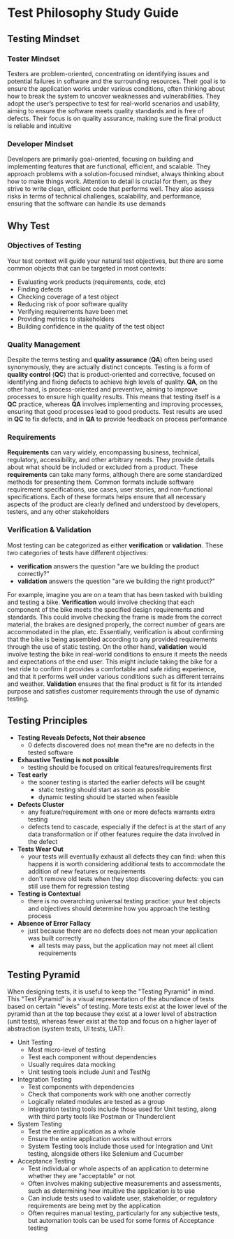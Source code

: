 # Test Philosophy Study Guide

## Testing Mindset

### Tester Mindset
Testers are problem-oriented, concentrating on identifying issues and potential failures in software and the surrounding resources. Their goal is to ensure the application works under various conditions, often thinking about how to break the system to uncover weaknesses and vulnerabilities. They adopt the user’s perspective to test for real-world scenarios and usability, aiming to ensure the software meets quality standards and is free of defects. Their focus is on quality assurance, making sure the final product is reliable and intuitive

### Developer Mindset
Developers are primarily goal-oriented, focusing on building and implementing features that are functional, efficient, and scalable. They approach problems with a solution-focused mindset, always thinking about how to make things work. Attention to detail is crucial for them, as they strive to write clean, efficient code that performs well. They also assess risks in terms of technical challenges, scalability, and performance, ensuring that the software can handle its use demands

## Why Test

### Objectives of Testing
Your test context will guide your natural test objectives, but there are some common objects that can be targeted in most contexts:
- Evaluating work products (requirements, code, etc)
- Finding defects
- Checking coverage of a test object
- Reducing risk of poor software quality
- Verifying requirements have been met
- Providing metrics to stakeholders
- Building confidence in the quality of the test object

### Quality Management
Despite the terms testing and **quality assurance** (**QA**) often being used synonymously, they are actually distinct concepts. Testing is a form of **quality control** (**QC**) that is product-oriented and corrective, focused on identifying and fixing defects to achieve high levels of quality. **QA**, on the other hand, is process-oriented and preventive, aiming to improve processes to ensure high quality results. This means that testing itself is a **QC** practice, whereas **QA** involves implementing and improving processes, ensuring that good processes lead to good products. Test results are used in **QC** to fix defects, and in **QA** to provide feedback on process performance

### Requirements
**Requirements** can vary widely, encompassing business, technical, regulatory, accessibility, and other arbitrary needs. They provide details about what should be included or excluded from a product. These **requirements** can take many forms, although there are some standardized methods for presenting them. Common formats include software requirement specifications, use cases, user stories, and non-functional specifications. Each of these formats helps ensure that all necessary aspects of the product are clearly defined and understood by developers, testers, and any other stakeholders

### Verification & Validation
Most testing can be categorized as either **verification** or **validation**. These two categories of tests have different objectives:
- **verification** answers the question "are we building the product correctly?"
- **validation** answers the question "are we building the right product?"

For example, imagine you are on a team that has been tasked with building and testing a bike. **Verification** would involve checking that each component of the bike meets the specified design requirements and standards. This could involve checking the frame is made from the correct material, the brakes are designed properly, the correct number of gears are accommodated in the plan, etc. Essentially, verification is about confirming that the bike is being assembled according to any provided requirements through the use of static testing. On the other hand, **validation** would involve testing the bike in real-world conditions to ensure it meets the needs and expectations of the end user. This might include taking the bike for a test ride to confirm it provides a comfortable and safe riding experience, and that it performs well under various conditions such as different terrains and weather. **Validation** ensures that the final product is fit for its intended purpose and satisfies customer requirements through the use of dynamic testing.

## Testing Principles
- **Testing Reveals Defects, Not their absence**
    - 0 defects discovered does not mean the*re are no defects in the tested software
- **Exhaustive Testing is not possible**
    - testing should be focused on critical features/requirements first
- **Test early**
    - the sooner testing is started the earlier defects will be caught
        - static testing should start as soon as possible
        - dynamic testing should be started when feasible
- **Defects Cluster**
    - any feature/requirement with one or more defects warrants extra testing
    - defects tend to cascade, especially if the defect is at the start of any data transformation or if other features require the data involved in the defect
- **Tests Wear Out**
    - your tests will eventually exhaust all defects they can find: when this happens it is worth considering additional tests to accommodate the addition of new features or requirements
    - don't remove old tests when they stop discovering defects: you can still use them for regression testing
- **Testing is Contextual**
    - there is no overarching universal testing practice: your test objects and objectives should determine how you approach the testing process
- **Absence of Error Fallacy**
    - just because there are no defects does not mean your application was built correctly
        - all tests may pass, but the application may not meet all client requirements

## Testing Pyramid
When designing tests, it is useful to keep the "Testing Pyramid" in mind. This "Test Pyramid" is a visual representation of the abundance of tests based on certain "levels" of testing. More tests exist at the lower level of the pyramid than at the top because they exist at a lower level of abstraction (unit tests), whereas fewer exist at the top and focus on a higher layer of abstraction (system tests, UI tests, UAT).

- Unit Testing
  - Most micro-level of testing
  - Test each component without dependencies
  - Usually requires data mocking
  - Unit testing tools include Junit and TestNg
- Integration Testing
  - Test components with dependencies
  - Check that components work with one another correctly
  - Logically related modules are tested as a group
  - Integration testing tools include those used for Unit testing, along with third party tools like Postman or Thunderclient
- System Testing
  - Test the entire application as a whole
  - Ensure the entire application works without errors
  - System Testing tools include those used for Integration and Unit testing, alongside others like Selenium and Cucumber
- Acceptance Testing 
  - Test individual or whole aspects of an application to determine whether they are "acceptable" or not
  - Often involves making subjective measurements and assessments, such as determining how intuitive the application is to use
  - Can include tests used to validate user, stakeholder, or regulatory requirements are being met by the application
  - Often requires manual testing, particularly for any subjective tests, but automation tools can be used for some forms of Acceptance testing